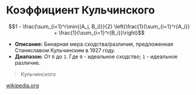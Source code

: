 # Коэффициент Кульчинского

$$1 - \frac{\sum_{i=1}^r\min{(A_i, B_i)}}{2} \left(\frac{1}{\sum_{i=1}^r{A_i}} + \frac{1}{\sum_{i=1}^r{B_i}}\right)$$

* **Описание:** Бинарная мера сходства/различия, предложенная Станиславом Кульчинским в 1927 году.
* **Диапазон:** От `0` до `1`. Где `0` - идеальное сходство; `1` - идеальное различие.

> Кульчинского

[wikipedia.org](https://ru.wikipedia.org/wiki/%D0%9A%D0%BE%D1%8D%D1%84%D1%84%D0%B8%D1%86%D0%B8%D0%B5%D0%BD%D1%82_%D0%9A%D1%83%D0%BB%D1%8C%D1%87%D0%B8%D0%BD%D1%81%D0%BA%D0%BE%D0%B3%D0%BE)
